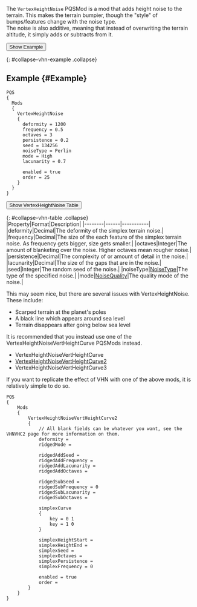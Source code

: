 The `VertexHeightNoise` PQSMod is a mod that adds height noise to the terrain. This makes the terrain bumpier, though the "style" of bumps/features change with the noise type.  
The noise is also additive, meaning that instead of overwriting the terrain altitude, it simply adds or subtracts from it.

<button data-toggle="collapse" data-target="#collapse-vhn-example">Show Example</button>

{: #collapse-vhn-example .collapse}  
## Example {#Example}
```
PQS
{
  Mods
  {
    VertexHeightNoise
    {
      deformity = 1200
      frequency = 0.5
      octaves = 3
      persistence = 0.2
      seed = 134256
      noiseType = Perlin
      mode = High
      lacunarity = 0.7

      enabled = true
      order = 25
    }
  }
}
```

<button data-toggle="collapse" data-target="#collapse-vhn-table">Show VertexHeightNoise Table</button>

{: #collapse-vhn-table .collapse}  
|Property|Format|Description|
|--------|------|-----------|
|deformity|Decimal|The deformity of the simplex terrain noise.|
|frequency|Decimal|The size of the each feature of the simplex terrain noise. As frequency gets bigger, size gets smaller.|
|octaves|Integer|The amount of blanketing over the noise. Higher octaves mean rougher noise.|
|persistence|Decimal|The complexity of or amount of detail in the noise.|
|lacunarity|Decimal|The size of the gaps that are in the noise.|
|seed|Integer|The random seed of the noise.|
|noiseType|[NoiseType]( /Syntax/datatypes)|The type of the specified noise.|
|mode|[NoiseQuality]( /Syntax/datatypes)|The quality mode of the noise.|


This may seem nice, but there are several issues with VertexHeightNoise. These include:

* Scarped terrain at the planet's poles
* A black line which appears around sea level
* Terrain disappears after going below sea level

It is recommended that you instead use one of the VertexHeightNoiseVertHeightCurve PQSMods instead.

* VertexHeightNoiseVertHeightCurve
* [VertexHeightNoiseVertHeightCurve2]( /Syntax/PQSMods/VertexHeightNoiseVertHeightCurve2)
* VertexHeightNoiseVertHeightCurve3

If you want to replicate the effect of VHN with one of the above mods, it is relatively simple to do so.

```
PQS
{
    Mods
    {
        VertexHeightNoiseVertHeightCurve2
        {
            // All blank fields can be whatever you want, see the VHNVHC2 page for more information on them.
            deformity =
            ridgedMode =

            ridgedAddSeed =
            ridgedAddFrequency =
            ridgedAddLacunarity =
            ridgedAddOctaves =

            ridgedSubSeed =
            ridgedSubFrequency = 0
            ridgedSubLacunarity =
            ridgedSubOctaves =

            simplexCurve
            {
                key = 0 1
                key = 1 0
            }

            simplexHeightStart =
            simplexHeightEnd =
            simplexSeed =
            simplexOctaves =
            simplexPersistence =
            simplexFrequency = 0

            enabled = true
            order =
        }
    }
}
```
